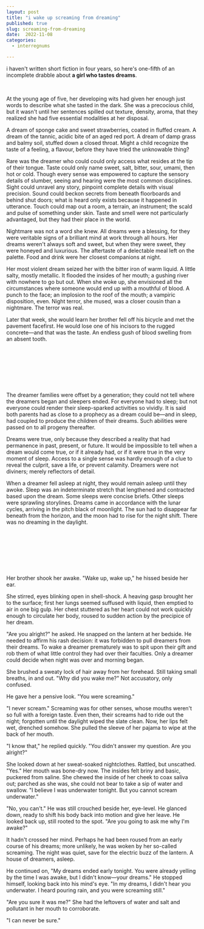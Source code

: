 ```yaml
---
layout: post
title: "i wake up screaming from dreaming"
published: true
slug: screaming-from-dreaming
date:  2022-11-08
categories:
  - interregnums

---
```

i haven't written short fiction in four years, so here's one-fifth of an incomplete drabble about **a girl who tastes dreams**.

<br />

At the young age of five, her developing wits had given her enough just words to describe what she tasted in the dark. She was a precocious child, but it wasn't until her sentences spilled out texture, density, aroma, that they realized she had five essential modalities at her disposal. 

A dream of sponge cake and sweet strawberries, coated in fluffed cream. A dream of the tannic, acidic bite of an aged red port. A dream of damp grass and balmy soil, stuffed down a closed throat. Might a child recognize the taste of a feeling, a flavour, before they have tried the unknowable thing? 

Rare was the dreamer who could could only access what resides at the tip of their tongue. Taste could only name sweet, salt, bitter, sour, umami, then hot or cold. Though every sense was empowered to capture the sensory details of slumber, seeing and hearing were the most common disciplines. Sight could unravel any story, pinpoint complete details with visual precision. Sound could beckon secrets from beneath floorboards and behind shut doors; what is heard only exists because it happened in utterance. Touch could map out a room, a terrain, an instrument; the scald and pulse of something under skin. Taste and smell were not particularly advantaged, but they had their place in the world.

<!--more-->

Nightmare was not a word she knew. All dreams were a blessing, for they were veritable signs of a brilliant mind at work through all hours. Her dreams weren't always soft and sweet, but when they were sweet, they were honeyed and luxurious. The aftertaste of a delectable meal left on the palette. Food and drink were her closest companions at night. 

Her most violent dream seized her with the bitter iron of warm liquid. A little salty, mostly metallic. It flooded the insides of her mouth; a gushing river with nowhere to go but out. When she woke up, she envisioned all the circumstances where someone would end up with a mouthful of blood. A punch to the face; an implosion to the roof of the mouth; a vampiric disposition, even. Night terror, she mused, was a closer cousin than a nightmare. The terror was real.

Later that week, she would learn her brother fell off his bicycle and met the pavement facefirst. He would lose one of his incisors to the rugged concrete—and that was the taste. An endless gush of blood swelling from an absent tooth.

<br /> 
<br />
<br /> 
<br />
<br /> 
<br /> 

The dreamer families were offset by a generation; they could not tell where the dreamers began and sleepers ended. For everyone had to sleep; but not everyone could render their sleep-sparked activities so vividly. It is said both parents had as close to a prophecy as a dream could be—and in sleep, had coupled to produce the children of their dreams. Such abilities were passed on to all progeny thereafter.

Dreams were true, only because they described a reality that had permanence in past, present, or future. It would be impossible to tell when a dream would come true, or if it already had, or if it were true in the very moment of sleep. Access to a single sense was hardly enough of a clue to reveal the culprit, save a life, or prevent calamity. Dreamers were not diviners; merely reflectors of detail. 

When a dreamer fell asleep at night, they would remain asleep until they awoke. Sleep was an indeterminate stretch that lengthened and contracted based upon the dream. Some sleeps were concise briefs. Other sleeps were sprawling storylines. Dreams came in accordance with the lunar cycles, arriving in the pitch black of moonlight. The sun had to disappear far beneath from the horizon, and the moon had to rise for the night shift. There was no dreaming in the daylight.

<br /> 
<br />
<br /> 
<br />
<br /> 
<br /> 

Her brother shook her awake. "Wake up, wake up," he hissed beside her ear. 

She stirred, eyes blinking open in shell-shock. A heaving gasp brought her to the surface; first her lungs seemed suffused with liquid, then emptied to air in one big gulp. Her chest stuttered as her heart could not work quickly enough to circulate her body, roused to sudden action by the precipice of her dream. 

"Are you alright?" he asked. He snapped on the lantern at her bedside. He needed to affirm his rash decision: it was forbidden to pull dreamers from their dreams. To wake a dreamer prematurely was to spit upon their gift and rob them of what little control they had over their faculties. Only a dreamer could decide when night was over and morning began.

She brushed a sweaty lock of hair away from her forehead. Still taking small breaths, in and out. "Why did you wake me?" Not accusatory, only confused.

He gave her a pensive look. "You were screaming."

"I never scream." Screaming was for other senses, whose mouths weren't so full with a foreign taste. Even then, their screams had to ride out the night; forgotten until the daylight wiped the slate clean. Now, her lips felt wet, drenched somehow. She pulled the sleeve of her pajama to wipe at the back of her mouth. 

"I know that," he replied quickly. "You didn't answer my question. Are you alright?"

She looked down at her sweat-soaked nightclothes. Rattled, but unscathed. "Yes." Her mouth was bone-dry now. The insides felt briny and basic, puckered from saline. She chewed the inside of her cheek to coax saliva out; parched as she was, she could not bear to take a sip of water and swallow. "I believe I was underwater tonight. But you cannot scream underwater."

"No, you can't." He was still crouched beside her, eye-level. He glanced down, ready to shift his body back into motion and give her leave. He looked back up, still rooted to the spot. "Are you going to ask me why I'm awake?"

It hadn't crossed her mind. Perhaps he had been roused from an early course of his dreams; more unlikely, he was woken by her so-called screaming. The night was quiet, save for the electric buzz of the lantern. A house of dreamers, asleep.

He continued on, "My dreams ended early tonight. You were already yelling by the time I was awake, but I didn't know—your dreams." He stopped himself, looking back into his mind's eye. "In my dreams, I didn't hear you underwater. I heard pouring rain, and you were screaming still."

"Are you sure it was me?" She had the leftovers of water and salt and pollutant in her mouth to corroborate. 

"I can never be sure."
